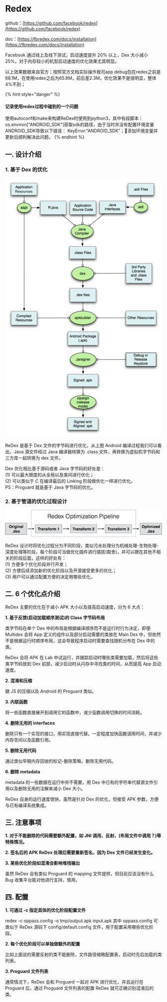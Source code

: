 # Redex

github：[https://github.com/facebook/redex](https://github.com/facebook/redex)

doc：[https://fbredex.com/docs/installation](https://fbredex.com/docs/installation)

Facebook 通过线上及线下测试，启动速度提升 20% 以上，Dex 大小减小 25%，对于内存较小的机型启动速度的优化效果尤其明显。

以上效果数据来自官方；按照官方文档实际操作我司app debug包在redex之前是68.1M，在使用redex之后为65.8M，前后差2.3M，优化效果不是很明显，整体4%不到；

{% hint style="danger" %}
#### 记录使用redex过程中碰到的一个问题

使用autoconf和make来构建ReDex时使用到python3，其中有段脚本：os.environ\["ANDROID\_SDK"]获取sdk的路径，由于当时并没有配置环境变量ANDROID\_SDK导致以下错误： KeyError:“ANDROID\_SDK”；添加环境变量并更新后顺利解决此问题。
{% endhint %}

## 一. 设计介绍

### **1. 基于 Dex 的优化**

![](<../.gitbook/assets/image (112).png>)

ReDex 是基于 Dex 文件的字节码进行优化，从上图 Android 编译过程我们可以看出，Java 源文件经过 Java 编译器转换为 .class 文件，再转换为虚拟机字节码和三方库一起转换为 dex 文件。

Dex 优化相比基于源码或者 Java 字节码的好处是：\
(1) 可以最大限度的从全局以及类间进行优化；\
(2) 可以类似于 C 在编译最后的 Linking 阶段做优化一样进行优化。\
PS：Proguard 就是基于 Java 字节码的优化。

### **2. 基于管道的优化过程设计**

![](<../.gitbook/assets/image (135).png>)

ReDex 设计时将优化过程分为不同阶段，类似污水处理分为机械处理-生物处理-深度处理等阶段，每个阶段可当做优化插件进行插拔(取舍)，并可以跟在其他不相关的阶段后面，这样的好处有：\
(1) 方便多个优化阶段并行开发；\
(2) 方便后续添加新的优化阶段以及开源接受更多的优化；\
(3) 用户可以通过配置方便的决定用哪些优化。

## 二. 6 个优化点介绍

ReDex 主要的优化在于减小 APK 大小以及提高启动速度，分为 6 大点：

**1. 基于反馈(启动加载顺序测试)的 Class 字节码布局**

类字节码在单个 Dex 中的布局是根据编译顺序而不是运行时行为决定，即便 Multidex 会将 App 定义的组件以及部分启动需要的类放在 Main Dex 中，但依然不是根据运行时顺序布局，这会导致程序启动时需要查找随机分布在 Dex 中的类。

ReDex 会将 APK 在 Lab 中试运行，并跟踪启动时哪些类需要加载，然后将这些类字节码放到 Dex 前部，减少启动时从闪存中寻找类的时间，从而提高 App 启动速度。

**2. 混淆和压缩**

跟 JS 的压缩以及 Android 的 Proguard 类似。

**3. 内联函数**

将一些函数直接展开到调用它的函数中，减少函数调用切换的时间消耗。

**4. 删除无用的 interfaces**

删除只有一个实现的接口，用实现直接代替。一定程度加快函数调用时间，并减少内存空间以及函数引用。

**5. 删除无用代码**

通过类似早期内存回收的标记-删除策略，删除无用代码。

**6. 删除 metadata**

metadata 的一些数据在运行中并不需要，用 Dex 中已有的字符串代替源文件引用以及删除无用的注解来减小 Dex 大小。

ReDex 自身的运行速度很快，虽然是针对 Dex 的优化，但接受 APK 参数，方便与已有编译系统集成。

## 三. 注意事项

**1. 对于不能删除的代码需要额外配置，如 JNI 调用、反射、(布局文件中调用？)等特殊情况。**

**2. 签名后的 APK ReDex 处理后需要重新签名，因为 Dex 文件已经发生变化。**

**3. 某些优化阶段如混淆会影响堆栈输出**

虽然 ReDex 会有类似 Proguard 的 mapping 文件提供，但目前应该没有什么 Bug 收集平台能对他进行支持，慎用。

## 四. 配置

**1. 可通过 -c 指定具体的优化阶段配置文件**

redex -c oppass.config -o tmp/output.apk input.apk 其中 oppass.config 可类似于 ReDex 源码下 config/default.config 文件，用于配置采用哪些优化阶段。

**2. 每个优化阶段可以单独做额外的配置**

比如上面说的需要反射的类不能删除，文件路径缩略配置表，启动时先后加载的类列表。

**3. Proguard 文件列表**

通常情况下，ReDex 会和 Proguard 一起对 APK 进行优化，并且运行在 Proguard 后，通过 Proguard 文件列表的配置 ReDex 就可正确识别混淆后的类。

